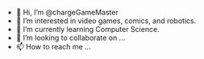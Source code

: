 - 👋 Hi, I’m @chargeGameMaster
- 👀 I’m interested in video games, comics, and robotics.
- 🌱 I’m currently learning Computer Science.
- 💞️ I’m looking to collaborate on ...
- 📫 How to reach me ...

<!---
chargeGameMaster/chargeGameMaster is a ✨ special ✨ repository because its `README.md` (this file) appears on your GitHub profile.
You can click the Preview link to take a look at your changes.
--->
